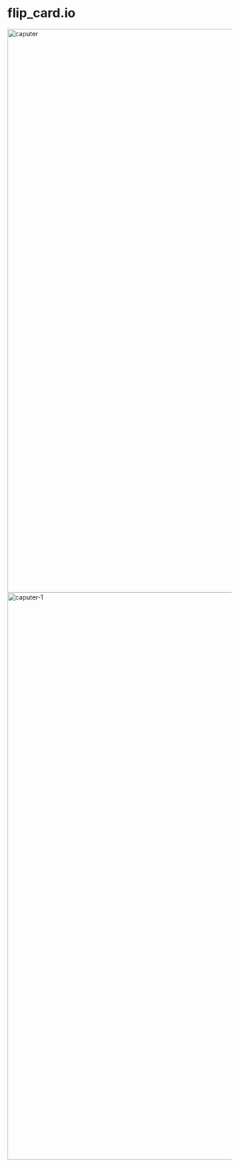 # flip_card.io
<img width="1268" alt="caputer" src="https://github.com/prashantinagdeve/flip_card.io/assets/143287039/73c64c7c-1407-471e-a6fe-70708abd7d64">
<img width="1276" alt="caputer-1" src="https://github.com/prashantinagdeve/flip_card.io/assets/143287039/2f4f14f7-9e18-4c59-b59d-b825788e8a0c">

